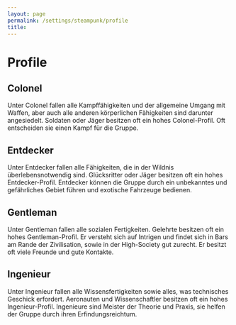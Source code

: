 ```yaml
---
layout: page
permalink: /settings/steampunk/profile
title: 
---
```


# Profile

## Colonel

Unter Colonel fallen alle Kampffähigkeiten und der allgemeine Umgang mit Waffen, aber auch alle anderen körperlichen Fähigkeiten sind darunter angesiedelt. Soldaten oder Jäger besitzen oft ein hohes Colonel-Profil. Oft entscheiden sie einen Kampf für die Gruppe.

## Entdecker

Unter Entdecker fallen alle Fähigkeiten, die in der Wildnis überlebensnotwendig sind. Glücksritter oder Jäger besitzen oft ein hohes Entdecker-Profil. Entdecker können die Gruppe durch ein unbekanntes und gefährliches Gebiet führen und exotische Fahrzeuge bedienen.

## Gentleman

Unter Gentleman fallen alle sozialen Fertigkeiten. Gelehrte besitzen oft ein hohes Gentleman-Profil. Er versteht sich auf Intrigen und findet sich in Bars am Rande der Zivilisation, sowie in der High-Society gut zurecht. Er besitzt oft viele Freunde und gute Kontakte.

## Ingenieur

Unter Ingenieur fallen alle Wissensfertigkeiten sowie alles, was technisches Geschick erfordert. Aeronauten und Wissenschaftler besitzen oft ein hohes Ingenieur-Profil. Ingenieure sind Meister der Theorie und Praxis, sie helfen der Gruppe durch ihren Erfindungsreichtum.

